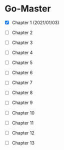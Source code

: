 # Go-Master

 -[x] Chapter 1 (2021/01/03)
 
 -[ ] Chapter 2
 
 -[ ] Chapter 3
 
 -[ ] Chapter 4
 
 -[ ] Chapter 5
 
 -[ ] Chapter 6
 
 -[ ] Chapter 7
 
 -[ ] Chapter 8
 
 -[ ] Chapter 9
 
 -[ ] Chapter 10
 
 -[ ] Chapter 11
 
 -[ ] Chapter 12
 
 -[ ] Chapter 13     
